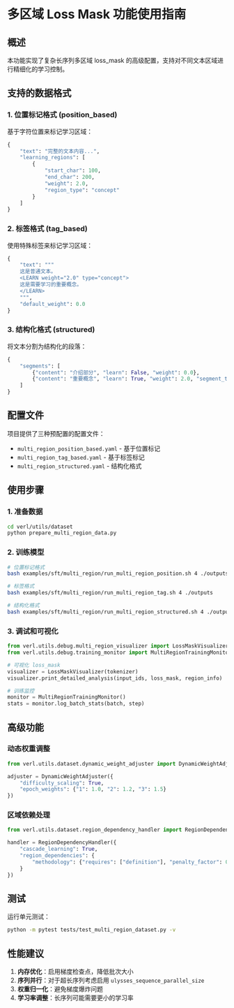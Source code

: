 # 多区域 Loss Mask 功能使用指南

## 概述

本功能实现了复杂长序列多区域 loss_mask 的高级配置，支持对不同文本区域进行精细化的学习控制。

## 支持的数据格式

### 1. 位置标记格式 (position_based)
基于字符位置来标记学习区域：

```python
{
    "text": "完整的文本内容...",
    "learning_regions": [
        {
            "start_char": 100,
            "end_char": 200,
            "weight": 2.0,
            "region_type": "concept"
        }
    ]
}
```

### 2. 标签格式 (tag_based)
使用特殊标签来标记学习区域：

```python
{
    "text": """
    这是普通文本。
    <LEARN weight="2.0" type="concept">
    这是需要学习的重要概念。
    </LEARN>
    """,
    "default_weight": 0.0
}
```

### 3. 结构化格式 (structured)
将文本分割为结构化的段落：

```python
{
    "segments": [
        {"content": "介绍部分", "learn": False, "weight": 0.0},
        {"content": "重要概念", "learn": True, "weight": 2.0, "segment_type": "concept"}
    ]
}
```

## 配置文件

项目提供了三种预配置的配置文件：

- `multi_region_position_based.yaml` - 基于位置标记
- `multi_region_tag_based.yaml` - 基于标签标记
- `multi_region_structured.yaml` - 结构化格式

## 使用步骤

### 1. 准备数据
```bash
cd verl/utils/dataset
python prepare_multi_region_data.py
```

### 2. 训练模型
```bash
# 位置标记格式
bash examples/sft/multi_region/run_multi_region_position.sh 4 ./outputs

# 标签格式
bash examples/sft/multi_region/run_multi_region_tag.sh 4 ./outputs

# 结构化格式
bash examples/sft/multi_region/run_multi_region_structured.sh 4 ./outputs
```

### 3. 调试和可视化
```python
from verl.utils.debug.multi_region_visualizer import LossMaskVisualizer
from verl.utils.debug.training_monitor import MultiRegionTrainingMonitor

# 可视化 loss_mask
visualizer = LossMaskVisualizer(tokenizer)
visualizer.print_detailed_analysis(input_ids, loss_mask, region_info)

# 训练监控
monitor = MultiRegionTrainingMonitor()
stats = monitor.log_batch_stats(batch, step)
```

## 高级功能

### 动态权重调整
```python
from verl.utils.dataset.dynamic_weight_adjuster import DynamicWeightAdjuster

adjuster = DynamicWeightAdjuster({
    "difficulty_scaling": True,
    "epoch_weights": {"1": 1.0, "2": 1.2, "3": 1.5}
})
```

### 区域依赖处理
```python
from verl.utils.dataset.region_dependency_handler import RegionDependencyHandler

handler = RegionDependencyHandler({
    "cascade_learning": True,
    "region_dependencies": {
        "methodology": {"requires": ["definition"], "penalty_factor": 0.5}
    }
})
```

## 测试

运行单元测试：
```bash
python -m pytest tests/test_multi_region_dataset.py -v
```

## 性能建议

1. **内存优化**：启用梯度检查点，降低批次大小
2. **序列并行**：对于超长序列考虑启用 `ulysses_sequence_parallel_size`
3. **权重归一化**：避免梯度爆炸问题
4. **学习率调整**：长序列可能需要更小的学习率
